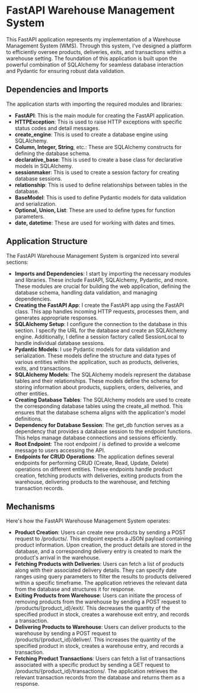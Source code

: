 # FastAPI Warehouse Management System

This FastAPI application represents my implementation of a Warehouse Management System (WMS). Through this system, I've designed a platform to efficiently oversee products, deliveries, exits, and transactions within a warehouse setting. The foundation of this application is built upon the powerful combination of SQLAlchemy for seamless database interaction and Pydantic for ensuring robust data validation.

## Dependencies and Imports

The application starts with importing the required modules and libraries:

- **FastAPI**: This is the main module for creating the FastAPI application.
- **HTTPException**: This is used to raise HTTP exceptions with specific status codes and detail messages.
- **create_engine**: This is used to create a database engine using SQLAlchemy.
- **Column, Integer, String**, etc.: These are SQLAlchemy constructs for defining the database schema.
- **declarative_base**: This is used to create a base class for declarative models in SQLAlchemy.
- **sessionmaker**: This is used to create a session factory for creating database sessions.
- **relationship**: This is used to define relationships between tables in the database.
- **BaseModel**: This is used to define Pydantic models for data validation and serialization.
- **Optional, Union, List**: These are used to define types for function parameters.
- **date, datetime**: These are used for working with dates and times.

## Application Structure

The FastAPI Warehouse Management System is organized into several sections:

- **Imports and Dependencies**: I start by importing the necessary modules and libraries. These include FastAPI, SQLAlchemy, Pydantic, and more. These modules are crucial for building the web application, defining the database schema, handling data validation, and managing dependencies.
- **Creating the FastAPI App**: I create the FastAPI app using the FastAPI class. This app handles incoming HTTP requests, processes them, and generates appropriate responses.
- **SQLAlchemy Setup**: I configure the connection to the database in this section. I specify the URL for the database and create an SQLAlchemy engine. Additionally, I define a session factory called SessionLocal to handle individual database sessions.
- **Pydantic Models**: I use Pydantic models for data validation and serialization. These models define the structure and data types of various entities within the application, such as products, deliveries, exits, and transactions.
- **SQLAlchemy Models**: The SQLAlchemy models represent the database tables and their relationships. These models define the schema for storing information about products, suppliers, orders, deliveries, and other entities.
- **Creating Database Tables**: The SQLAlchemy models are used to create the corresponding database tables using the create_all method. This ensures that the database schema aligns with the application's model definitions.
- **Dependency for Database Session**: The get_db function serves as a dependency that provides a database session to the endpoint functions. This helps manage database connections and sessions efficiently.
- **Root Endpoint**: The root endpoint / is defined to provide a welcome message to users accessing the API.
- **Endpoints for CRUD Operations**: The application defines several endpoints for performing CRUD (Create, Read, Update, Delete) operations on different entities. These endpoints handle product creation, fetching products with deliveries, exiting products from the warehouse, delivering products to the warehouse, and fetching transaction records.

## Mechanisms

Here's how the FastAPI Warehouse Management System operates:

- **Product Creation**: Users can create new products by sending a POST request to /products/. This endpoint expects a JSON payload containing product information. Upon creation, the product details are stored in the database, and a corresponding delivery entry is created to mark the product's arrival in the warehouse.
- **Fetching Products with Deliveries**: Users can fetch a list of products along with their associated delivery details. They can specify date ranges using query parameters to filter the results to products delivered within a specific timeframe. The application retrieves the relevant data from the database and structures it for response.
- **Exiting Products from Warehouse**: Users can initiate the process of removing products from the warehouse by sending a POST request to /products/{product_id}/exit/. This decreases the quantity of the specified product in stock, creates a warehouse exit entry, and records a transaction.
- **Delivering Products to Warehouse**: Users can deliver products to the warehouse by sending a POST request to /products/{product_id}/deliver/. This increases the quantity of the specified product in stock, creates a warehouse entry, and records a transaction.
- **Fetching Product Transactions**: Users can fetch a list of transactions associated with a specific product by sending a GET request to /products/{product_id}/transactions/. The application retrieves the relevant transaction records from the database and returns them as a response.
